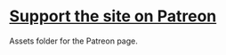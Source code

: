 # [Support the site on Patreon](https://www.patreon.com/sc_trade_tools)
Assets folder for the Patreon page.
